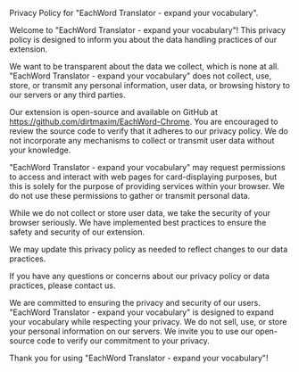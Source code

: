 Privacy Policy for "EachWord Translator - expand your vocabulary".

Welcome to "EachWord Translator - expand your vocabulary"! This privacy policy is designed to inform you about the data handling practices of our extension.

We want to be transparent about the data we collect, which is none at all. "EachWord Translator - expand your vocabulary" does not collect, use, store, or transmit any personal information, user data, or browsing history to our servers or any third parties.

Our extension is open-source and available on GitHub at https://github.com/dirtmaxim/EachWord-Chrome. You are encouraged to review the source code to verify that it adheres to our privacy policy. We do not incorporate any mechanisms to collect or transmit user data without your knowledge.

"EachWord Translator - expand your vocabulary" may request permissions to access and interact with web pages for card-displaying purposes, but this is solely for the purpose of providing services within your browser. We do not use these permissions to gather or transmit personal data.

While we do not collect or store user data, we take the security of your browser seriously. We have implemented best practices to ensure the safety and security of our extension.

We may update this privacy policy as needed to reflect changes to our data practices.

If you have any questions or concerns about our privacy policy or data practices, please contact us.

We are committed to ensuring the privacy and security of our users. "EachWord Translator - expand your vocabulary" is designed to expand your vocabulary while respecting your privacy. We do not sell, use, or store your personal information on our servers. We invite you to use our open-source code to verify our commitment to your privacy.

Thank you for using "EachWord Translator - expand your vocabulary"!
